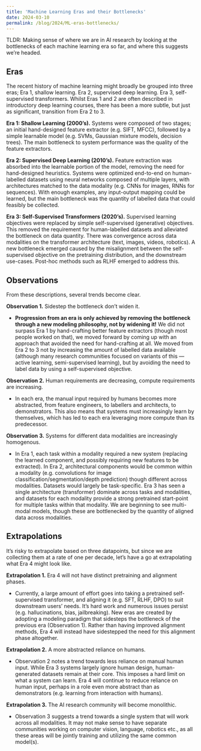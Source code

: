 ```yaml
---
title: 'Machine Learning Eras and their Bottlenecks'
date: 2024-03-10
permalink: /blog/2024/ML-eras-bottlenecks/
---
```


TLDR: Making sense of where we are in AI research by looking at the bottlenecks of each machine learning era so far, and where this suggests we’re headed.


## Eras

The recent history of machine learning might broadly be grouped into three eras; Era 1, shallow learning. Era 2, supervised deep learning. Era 3, self-supervised transformers. Whilst Eras 1 and 2 are often described in introductory deep learning courses, there has been a more subtle, but just as significant, transition from Era 2 to 3.

**Era 1: Shallow Learning (2000’s).**
Systems were composed of two stages; an initial hand-designed feature extractor (e.g. SIFT, MFCC), followed by a simple learnable model (e.g. SVMs, Gaussian mixture models, decision trees). The main bottleneck to system performance was the quality of the feature extractors. 

**Era 2: Supervised Deep Learning (2010’s).**
Feature extraction was absorbed into the learnable portion of the model, removing the need for hand-designed heuristics. Systems were optimized end-to-end on human-labelled datasets using neural networks composed of multiple layers, with architectures matched to the data modality (e.g. CNNs for images, RNNs for sequences). With enough examples, any input-output mapping could be learned, but the main bottleneck was the quantity of labelled data that could feasibly be collected.

**Era 3: Self-Supervised Transformers (2020’s).**
Supervised learning objectives were replaced by simple self-supervised (generative) objectives. This removed the requirement for human-labelled datasets and alleviated the bottleneck on data quantity. There was convergence across data modalities on the transformer architecture (text, images, videos, robotics). A new bottleneck emerged caused by the misalignment between the self-supervised objective on the pretraining distribution, and the downstream use-cases. Post-hoc methods such as RLHF emerged to address this.

## Observations

From these descriptions, several trends become clear. 

**Observation 1.** Sidestep the bottleneck don’t widen it.
   - __Progression from an era is only achieved by removing the bottleneck through a new modeling philosophy, not by widening it!__ We did not surpass Era 1 by hand-crafting better feature extractors (though most people worked on that), we moved forward by coming up with an approach that avoided the need for hand-crafting at all. We moved from Era 2 to 3 not by increasing the amount of labelled data available (although many research communities focused on variants of this — active learning, semi-supervised learning), but by avoiding the need to label data by using a self-supervised objective.

**Observation 2.** Human requirements are decreasing, compute requirements are increasing.
   - In each era, the manual input required by humans becomes more abstracted, from feature engineers, to labellers and architects, to demonstrators. This also means that systems must increasingly learn by themselves, which has led to each era leveraging more compute than its predecessor.  

**Observation 3.** Systems for different data modalities are increasingly homogenous.
   - In Era 1, each task within a modality required a new system (replacing the learned component, and possibly requiring new features to be extracted). In Era 2, architectural components would be common within a modality (e.g. convolutions for image classification/segmentation/depth prediction) though different across modalities. Datasets would largely be task-specific. Era 3 has seen a single architecture (transformer) dominate across tasks and modalities, and datasets for each modality provide a strong pretrained start-point for multiple tasks within that modality. We are beginning to see multi-modal models, though these are bottlenecked by the quantity of aligned data across modalities. 

## Extrapolations
It’s risky to extrapolate based on three datapoints, but since we are collecting them at a rate of one per decade, let’s have a go at extrapolating what Era 4 might look like.

**Extrapolation 1.** Era 4 will not have distinct pretraining and alignment phases.
   - Currently, a large amount of effort goes into taking a pretrained self-supervised transformer, and aligning it (e.g. SFT, RLHF, DPO) to suit downstream users’ needs. It’s hard work and numerous issues persist (e.g. hallucinations, bias, jailbreaking). New eras are created by adopting a modeling paradigm that sidesteps the bottleneck of the previous era (Observation 1). Rather than having improved alignment methods, Era 4 will instead have sidestepped the need for this alignment phase altogether. 

**Extrapolation 2.** A more abstracted reliance on humans.
   - Observation 2 notes a trend towards less reliance on manual human input. While Era 3 systems largely ignore human design, human-generated datasets remain at their core. This imposes a hard limit on what a system can learn. Era 4 will continue to reduce reliance on human input, perhaps in a role even more abstract than as demonstrators (e.g. learning from interaction with humans).
   
**Extrapolation 3.** The AI research community will become monolithic.
   - Observation 3 suggests a trend towards a single system that will work across all modalities. It may not make sense to have separate communities working on computer vision, language, robotics etc., as all these areas will be jointly training and utilizing the same common model(s).

